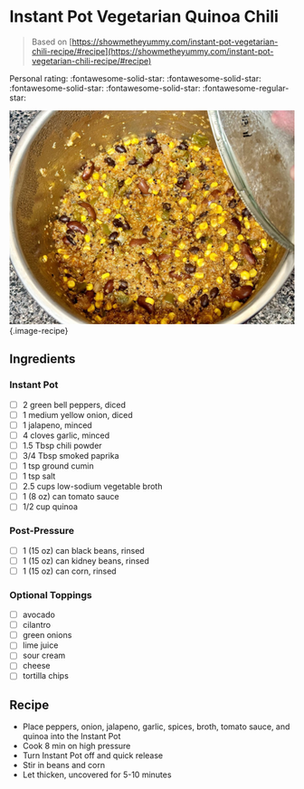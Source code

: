 # Instant Pot Vegetarian Quinoa Chili

> Based on [https://showmetheyummy.com/instant-pot-vegetarian-chili-recipe/#recipe](https://showmetheyummy.com/instant-pot-vegetarian-chili-recipe/#recipe)

<!-- {cts} rating=4; (User can specify rating on scale of 1-5) -->

Personal rating: :fontawesome-solid-star: :fontawesome-solid-star: :fontawesome-solid-star: :fontawesome-solid-star: :fontawesome-regular-star:

<!-- {cte} -->

<!-- {cts} name_image=instant_pot_vegetarian_quinoa_chili.jpeg; (User can specify image name) -->

![instant_pot_vegetarian_quinoa_chili.jpeg](./instant_pot_vegetarian_quinoa_chili.jpeg){.image-recipe}

<!-- {cte} -->

## Ingredients

### Instant Pot

- [ ] 2 green bell peppers, diced
- [ ] 1 medium yellow onion, diced
- [ ] 1 jalapeno, minced
- [ ] 4 cloves garlic, minced
- [ ] 1.5 Tbsp chili powder
- [ ] 3/4 Tbsp smoked paprika
- [ ] 1 tsp ground cumin
- [ ] 1 tsp salt
- [ ] 2.5 cups low-sodium vegetable broth
- [ ] 1 (8 oz) can tomato sauce
- [ ] 1/2 cup quinoa

### Post-Pressure

- [ ] 1 (15 oz) can black beans, rinsed
- [ ] 1 (15 oz) can kidney beans, rinsed
- [ ] 1 (15 oz) can corn, rinsed

### Optional Toppings

- [ ] avocado
- [ ] cilantro
- [ ] green onions
- [ ] lime juice
- [ ] sour cream
- [ ] cheese
- [ ] tortilla chips

## Recipe

- Place peppers, onion, jalapeno, garlic, spices, broth, tomato sauce, and quinoa into the Instant Pot
- Cook 8 min on high pressure
- Turn Instant Pot off and quick release
- Stir in beans and corn
- Let thicken, uncovered for 5-10 minutes
